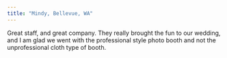 ```yaml
---
title: "Mindy, Bellevue, WA"
---
```

Great staff, and great company. They really brought the fun to our wedding, and I am glad we went with the professional style photo booth and not the unprofessional cloth type of booth.